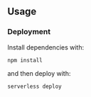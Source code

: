 ## Usage

### Deployment

Install dependencies with:

```
npm install
```

and then deploy with:

```
serverless deploy
```